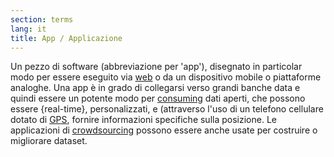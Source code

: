 ```yaml
---
section: terms
lang: it
title: App / Applicazione
---
```

Un pezzo di software (abbreviazione per 'app'), disegnato in particolar modo per essere eseguito via [web](../web/) o da un dispositivo mobile o piattaforme analoghe. Una app è in grado di collegarsi verso grandi banche data e quindi essere un potente modo per [consuming](../consuming/) dati aperti, che possono essere {real-time}, personalizzati, e (attraverso l'uso di un telefono cellulare dotato di [GPS](../gps/), fornire informazioni specifiche sulla posizione. Le applicazioni di [crowdsourcing](../crowdsourcing/) possono essere anche usate per costruire o migliorare dataset.
